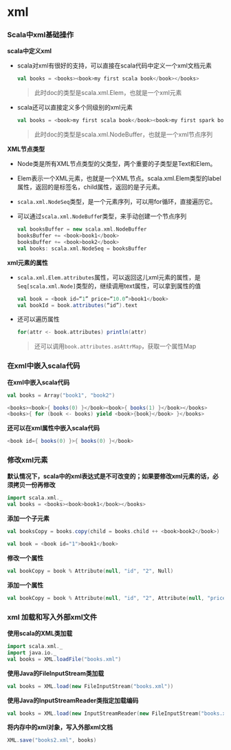 # xml

### Scala中xml基础操作

**scala中定义xml**

- scala对xml有很好的支持，可以直接在scala代码中定义一个xml文档元素

  ```scala
  val books = <books><book>my first scala book</book></books>
  ```

  > 此时doc的类型是scala.xml.Elem，也就是一个xml元素

- scala还可以直接定义多个同级别的xml元素

  ```scala
  val books = <book>my first scala book</book><book>my first spark book</book>
  ```

  > 此时doc的类型是scala.xml.NodeBuffer，也就是一个xml节点序列

**XML节点类型**

- Node类是所有XML节点类型的父类型，两个重要的子类型是Text和Elem。

- Elem表示一个XML元素，也就是一个XML节点。scala.xml.Elem类型的label属性，返回的是标签名，child属性，返回的是子元素。

- `scala.xml.NodeSeq`类型，是一个元素序列，可以用for循环，直接遍历它。

- 可以通过`scala.xml.NodeBuffe`r类型，来手动创建一个节点序列

  ```scala
  val booksBuffer = new scala.xml.NodeBuffer
  booksBuffer += <book>book1</book>
  booksBuffer += <book>book2</book>
  val books: scala.xml.NodeSeq = booksBuffer
  ```

**xml元素的属性**

- `scala.xml.Elem.attributes`属性，可以返回这儿xml元素的属性，是`Seq[scala.xml.Node]`类型的，继续调用text属性，可以拿到属性的值

  ```scala
  val book = <book id=“1” price=“10.0”>book1</book>
  val bookId = book.attributes(“id”).text
  ```

- 还可以遍历属性

  ```scala
  for(attr <- book.attributes) println(attr)
  ```

  > 还可以调用`book.attributes.asAttrMap`，获取一个属性Map

### 在xml中嵌入scala代码

**在xml中嵌入scala代码**

```scala
val books = Array("book1", "book2")

<books><book>{ books(0) }</book><book>{ books(1) }</book></books>
<books>{ for (book <- books) yield <book>{book}</book> }</books>
```

**还可以在xml属性中嵌入scala代码**

```scala
<book id={ books(0) }>{ books(0) }</book>
```



### 修改xml元素

**默认情况下，scala中的xml表达式是不可改变的；如果要修改xml元素的话，必须拷贝一份再修改**

```scala
import scala.xml._
val books = <books><book>book1</book></books>
```

**添加一个子元素**

```scala
val booksCopy = books.copy(child = books.child ++ <book>book2</book>)

val book = <book id="1">book1</book>
```

**修改一个属性**

```scala
val bookCopy = book % Attribute(null, "id", "2", Null)
```

**添加一个属性**

```scala
val bookCopy = book % Attribute(null, "id", "2", Attribute(null, "price", "10.0", Null))
```

### xml 加载和写入外部xml文件

**使用scala的XML类加载**

```scala
import scala.xml._
import java.io._
val books = XML.loadFile("books.xml")
```

**使用Java的FileInputStream类加载**

```scala
val books = XML.load(new FileInputStream("books.xml"))
```

**使用Java的InputStreamReader类指定加载编码**

```scala
val books = XML.load(new InputStreamReader(new FileInputStream("books.xml"), "UTF-8"))
```

**将内存中的xml对象，写入外部xml文档**

```scala
XML.save("books2.xml", books)
```



